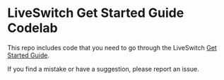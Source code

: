 # LiveSwitch Get Started Guide Codelab

This repo includes code that you need to go through the LiveSwitch [Get Started Guide](https://developer.liveswitch.io/lsc/gs/intro.html).

If you find a mistake or have a suggestion, please report an issue.
